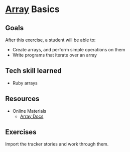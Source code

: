 # [Array](http://en.wikipedia.org/wiki/Array_data_structure) Basics

## Goals

After this exercise, a student will be able to:

* Create arrays, and perform simple operations on them
* Write programs that iterate over an array

## Tech skill learned

* Ruby arrays

## Resources

* Online Materials
    * [Array Docs](http://www.ruby-doc.org/core-2.1.2/Array.html)

## Exercises

Import the tracker stories and work through them.
